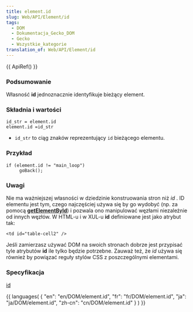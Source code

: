 ```yaml
---
title: element.id
slug: Web/API/Element/id
tags:
  - DOM
  - Dokumentacja_Gecko_DOM
  - Gecko
  - Wszystkie_kategorie
translation_of: Web/API/Element/id
---
```

{{ ApiRef() }}

### Podsumowanie

Własność **id** jednoznacznie identyfikuje bieżący element.

### Składnia i wartości

    id_str = element.id
    element.id =id_str

- `id_str` to ciąg znaków reprezentujący `id` bieżącego elementu.

### Przykład

    if (element.id != "main_loop")
         goBack();

### Uwagi

Nie ma ważniejszej własności w dziedzinie konstruowania stron niż
_id_
. ID elementu jest tym, czego najczęściej używa się by go wydobyć (np. za pomocą **[getElementById](pl/DOM/document.getElementById)**) i pozwala ono manipulować węzłami niezależnie od innych węzłów. W HTML-u i w XUL-u **id** definiowane jest jako atrybut tak:

    <td id="table-cell2" />

Jeśli zamierzasz używać DOM na swoich stronach dobrze jest przypisać tyle atrybutów **id** ile tylko będzie potrzebne. Zauważ też, że
_id_
używa się również by powiązać reguły stylów CSS z poszczególnymi elementami.

### Specyfikacja

[id](http://www.w3.org/TR/2000/WD-DOM-Level-2-HTML-20001113/html.html#ID-63534901)

{{ languages( { "en": "en/DOM/element.id", "fr": "fr/DOM/element.id", "ja": "ja/DOM/element.id", "zh-cn": "cn/DOM/element.id" } ) }}
